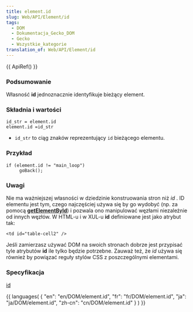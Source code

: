 ```yaml
---
title: element.id
slug: Web/API/Element/id
tags:
  - DOM
  - Dokumentacja_Gecko_DOM
  - Gecko
  - Wszystkie_kategorie
translation_of: Web/API/Element/id
---
```

{{ ApiRef() }}

### Podsumowanie

Własność **id** jednoznacznie identyfikuje bieżący element.

### Składnia i wartości

    id_str = element.id
    element.id =id_str

- `id_str` to ciąg znaków reprezentujący `id` bieżącego elementu.

### Przykład

    if (element.id != "main_loop")
         goBack();

### Uwagi

Nie ma ważniejszej własności w dziedzinie konstruowania stron niż
_id_
. ID elementu jest tym, czego najczęściej używa się by go wydobyć (np. za pomocą **[getElementById](pl/DOM/document.getElementById)**) i pozwala ono manipulować węzłami niezależnie od innych węzłów. W HTML-u i w XUL-u **id** definiowane jest jako atrybut tak:

    <td id="table-cell2" />

Jeśli zamierzasz używać DOM na swoich stronach dobrze jest przypisać tyle atrybutów **id** ile tylko będzie potrzebne. Zauważ też, że
_id_
używa się również by powiązać reguły stylów CSS z poszczególnymi elementami.

### Specyfikacja

[id](http://www.w3.org/TR/2000/WD-DOM-Level-2-HTML-20001113/html.html#ID-63534901)

{{ languages( { "en": "en/DOM/element.id", "fr": "fr/DOM/element.id", "ja": "ja/DOM/element.id", "zh-cn": "cn/DOM/element.id" } ) }}
